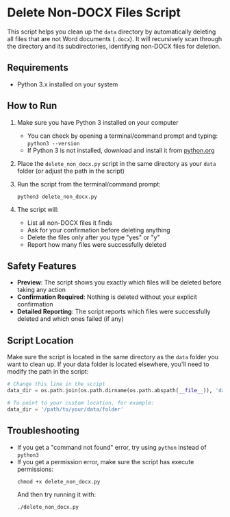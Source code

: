 # Delete Non-DOCX Files Script

This script helps you clean up the `data` directory by automatically deleting all files that are not Word documents (`.docx`). It will recursively scan through the directory and its subdirectories, identifying non-DOCX files for deletion.

## Requirements

- Python 3.x installed on your system

## How to Run

1. Make sure you have Python 3 installed on your computer
   - You can check by opening a terminal/command prompt and typing: `python3 --version`
   - If Python 3 is not installed, download and install it from [python.org](https://www.python.org/downloads/)

2. Place the `delete_non_docx.py` script in the same directory as your `data` folder (or adjust the path in the script)

3. Run the script from the terminal/command prompt:
   ```
   python3 delete_non_docx.py
   ```

4. The script will:
   - List all non-DOCX files it finds
   - Ask for your confirmation before deleting anything
   - Delete the files only after you type "yes" or "y"
   - Report how many files were successfully deleted

## Safety Features

- **Preview**: The script shows you exactly which files will be deleted before taking any action
- **Confirmation Required**: Nothing is deleted without your explicit confirmation
- **Detailed Reporting**: The script reports which files were successfully deleted and which ones failed (if any)

## Script Location

Make sure the script is located in the same directory as the `data` folder you want to clean up. If your data folder is located elsewhere, you'll need to modify the path in the script:

```python
# Change this line in the script
data_dir = os.path.join(os.path.dirname(os.path.abspath(__file__)), 'data')

# To point to your custom location, for example:
data_dir = '/path/to/your/data/folder'
```

## Troubleshooting

- If you get a "command not found" error, try using `python` instead of `python3`
- If you get a permission error, make sure the script has execute permissions:
  ```
  chmod +x delete_non_docx.py
  ```
  And then try running it with:
  ```
  ./delete_non_docx.py
  ```
